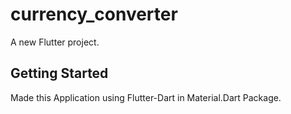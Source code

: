 # currency_converter

A new Flutter project.

## Getting Started
Made this Application using Flutter-Dart in Material.Dart Package.
